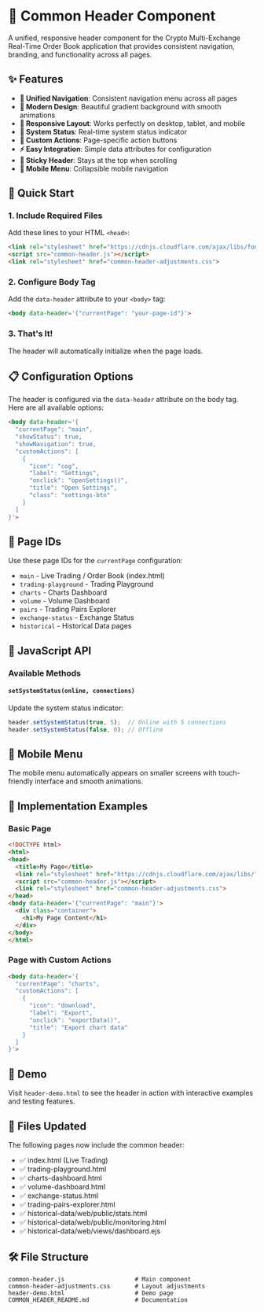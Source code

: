 # 🎯 Common Header Component

A unified, responsive header component for the Crypto Multi-Exchange Real-Time Order Book application that provides consistent navigation, branding, and functionality across all pages.

## ✨ Features

- **🧭 Unified Navigation**: Consistent navigation menu across all pages
- **🎨 Modern Design**: Beautiful gradient background with smooth animations
- **📱 Responsive Layout**: Works perfectly on desktop, tablet, and mobile
- **💓 System Status**: Real-time system status indicator
- **🔧 Custom Actions**: Page-specific action buttons
- **⚡ Easy Integration**: Simple data attributes for configuration
- **🌙 Sticky Header**: Stays at the top when scrolling
- **📲 Mobile Menu**: Collapsible mobile navigation

## 🚀 Quick Start

### 1. Include Required Files

Add these lines to your HTML `<head>`:

```html
<link rel="stylesheet" href="https://cdnjs.cloudflare.com/ajax/libs/font-awesome/6.0.0/css/all.min.css">
<script src="common-header.js"></script>
<link rel="stylesheet" href="common-header-adjustments.css">
```

### 2. Configure Body Tag

Add the `data-header` attribute to your `<body>` tag:

```html
<body data-header='{"currentPage": "your-page-id"}'>
```

### 3. That's It!

The header will automatically initialize when the page loads.

## 📋 Configuration Options

The header is configured via the `data-header` attribute on the body tag. Here are all available options:

```html
<body data-header='{
  "currentPage": "main",
  "showStatus": true,
  "showNavigation": true,
  "customActions": [
    {
      "icon": "cog",
      "label": "Settings",
      "onclick": "openSettings()",
      "title": "Open Settings",
      "class": "settings-btn"
    }
  ]
}'>
```

## 🎯 Page IDs

Use these page IDs for the `currentPage` configuration:

- `main` - Live Trading / Order Book (index.html)
- `trading-playground` - Trading Playground
- `charts` - Charts Dashboard
- `volume` - Volume Dashboard
- `pairs` - Trading Pairs Explorer
- `exchange-status` - Exchange Status
- `historical` - Historical Data pages

## 🔧 JavaScript API

### Available Methods

#### `setSystemStatus(online, connections)`

Update the system status indicator:

```javascript
header.setSystemStatus(true, 5);  // Online with 5 connections
header.setSystemStatus(false, 0); // Offline
```

## 📱 Mobile Menu

The mobile menu automatically appears on smaller screens with touch-friendly interface and smooth animations.

## 📄 Implementation Examples

### Basic Page

```html
<!DOCTYPE html>
<html>
<head>
  <title>My Page</title>
  <link rel="stylesheet" href="https://cdnjs.cloudflare.com/ajax/libs/font-awesome/6.0.0/css/all.min.css">
  <script src="common-header.js"></script>
  <link rel="stylesheet" href="common-header-adjustments.css">
</head>
<body data-header='{"currentPage": "main"}'>
  <div class="container">
    <h1>My Page Content</h1>
  </div>
</body>
</html>
```

### Page with Custom Actions

```html
<body data-header='{
  "currentPage": "charts",
  "customActions": [
    {
      "icon": "download",
      "label": "Export",
      "onclick": "exportData()",
      "title": "Export chart data"
    }
  ]
}'>
```

## 🎯 Demo

Visit `header-demo.html` to see the header in action with interactive examples and testing features.

## 📝 Files Updated

The following pages now include the common header:

- ✅ index.html (Live Trading)
- ✅ trading-playground.html
- ✅ charts-dashboard.html
- ✅ volume-dashboard.html
- ✅ exchange-status.html
- ✅ trading-pairs-explorer.html
- ✅ historical-data/web/public/stats.html
- ✅ historical-data/web/public/monitoring.html
- ✅ historical-data/web/views/dashboard.ejs

## 🛠️ File Structure

```
common-header.js                    # Main component
common-header-adjustments.css       # Layout adjustments
header-demo.html                    # Demo page
COMMON_HEADER_README.md             # Documentation
```
